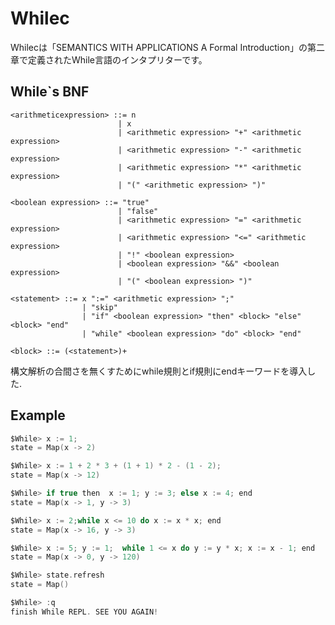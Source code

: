 # Whilec
Whilecは「SEMANTICS WITH APPLICATIONS A Formal Introduction」の第二章で定義されたWhile言語のインタプリターです。

## While`s BNF
    <arithmeticexpression> ::= n 
                            | x 
                            | <arithmetic expression> "+" <arithmetic expression> 
                            | <arithmetic expression> "-" <arithmetic expression> 
                            | <arithmetic expression> "*" <arithmetic expression>
                            | "(" <arithmetic expression> ")"

    <boolean expression> ::= "true" 
                            | "false" 
                            | <arithmetic expression> "=" <arithmetic expression> 
                            | <arithmetic expression> "<=" <arithmetic expression> 
                            | "!" <boolean expression> 
                            | <boolean expression> "&&" <boolean expression>
                            | "(" <boolean expression> ")"

    <statement> ::= x ":=" <arithmetic expression> ";" 
                    | "skip" 
                    | "if" <boolean expression> "then" <block> "else" <block> "end"
                    | "while" <boolean expression> "do" <block> "end"

    <block> ::= (<statement>)+

構文解析の合間さを無くすためにwhile規則とif規則にendキーワードを導入した.

## Example

```scala
$While> x := 1;
state = Map(x -> 2)

$While> x := 1 + 2 * 3 + (1 + 1) * 2 - (1 - 2);
state = Map(x -> 12)

$While> if true then  x := 1; y := 3; else x := 4; end
state = Map(x -> 1, y -> 3)

$While> x := 2;while x <= 10 do x := x * x; end
state = Map(x -> 16, y -> 3)

$While> x := 5; y := 1;  while 1 <= x do y := y * x; x := x - 1; end 
state = Map(x -> 0, y -> 120)

$While> state.refresh
state = Map()

$While> :q
finish While REPL. SEE YOU AGAIN!

```